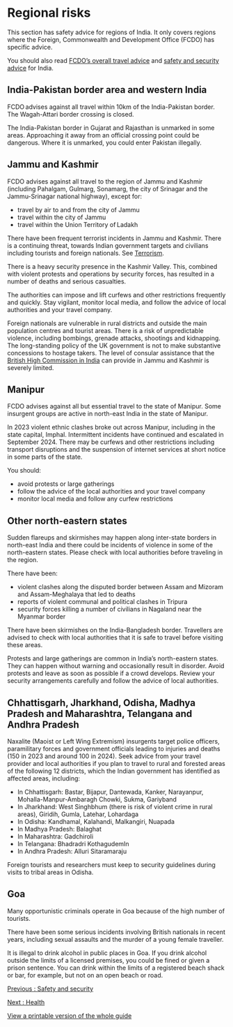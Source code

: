 # Regional risks

This section has safety advice for regions of India. It only covers regions where the Foreign, Commonwealth and Development Office (FCDO) has specific advice.

You should also read [FCDO’s overall travel advice](/foreign-travel-advice/india) and [safety and security advice](/foreign-travel-advice/india/safety-and-security) for India.

## India-Pakistan border area and western India

FCDO advises against all travel within 10km of the India-Pakistan border. The Wagah-Attari border crossing is closed.

The India-Pakistan border in Gujarat and Rajasthan is unmarked in some areas. Approaching it away from an official crossing point could be dangerous. Where it is unmarked, you could enter Pakistan illegally.

## Jammu and Kashmir

FCDO advises against all travel to the region of Jammu and Kashmir (including Pahalgam, Gulmarg, Sonamarg, the city of Srinagar and the Jammu-Srinagar national highway), except for:

* travel by air to and from the city of Jammu
* travel within the city of Jammu
* travel within the Union Territory of Ladakh

There have been frequent terrorist incidents in Jammu and Kashmir. There is a continuing threat, towards Indian government targets and civilians including tourists and foreign nationals. See [Terrorism](/foreign-travel-advice/india/safety-and-security#terrorism).

There is a heavy security presence in the Kashmir Valley. This, combined with violent protests and operations by security forces, has resulted in a number of deaths and serious casualties.

The authorities can impose and lift curfews and other restrictions frequently and quickly. Stay vigilant, monitor local media, and follow the advice of local authorities and your travel company.

Foreign nationals are vulnerable in rural districts and outside the main population centres and tourist areas. There is a risk of unpredictable violence, including bombings, grenade attacks, shootings and kidnapping. The long-standing policy of the UK government is not to make substantive concessions to hostage takers. The level of consular assistance that the [British High Commission in India](https://www.gov.uk/government/world/organisations/british-high-commission-new-delhi) can provide in Jammu and Kashmir is severely limited.

## Manipur

FCDO advises against all but essential travel to the state of Manipur. Some insurgent groups are active in north-east India in the state of Manipur.

In 2023 violent ethnic clashes broke out across Manipur, including in the state capital, Imphal. Intermittent incidents have continued and escalated in September 2024. There may be curfews and other restrictions including transport disruptions and the suspension of internet services at short notice in some parts of the state.

You should:

* avoid protests or large gatherings
* follow the advice of the local authorities and your travel company
* monitor local media and follow any curfew restrictions

## Other north-eastern states

Sudden flareups and skirmishes may happen along inter-state borders in north-east India and there could be incidents of violence in some of the north-eastern states. Please check with local authorities before traveling in the region.

There have been:

* violent clashes along the disputed border between Assam and Mizoram and Assam-Meghalaya that led to deaths
* reports of violent communal and political clashes in Tripura
* security forces killing a number of civilians in Nagaland near the Myanmar border

There have been skirmishes on the India-Bangladesh border. Travellers are advised to check with local authorities that it is safe to travel before visiting these areas.

Protests and large gatherings are common in India’s north-eastern states. They can happen without warning and occasionally result in disorder. Avoid protests and leave as soon as possible if a crowd develops. Review your security arrangements carefully and follow the advice of local authorities.

## Chhattisgarh, Jharkhand, Odisha, Madhya Pradesh and Maharashtra, Telangana and Andhra Pradesh

Naxalite (Maoist or Left Wing Extremism) insurgents target police officers, paramilitary forces and government officials leading to injuries and deaths (150 in 2023 and around 100 in 2024). Seek advice from your travel provider and local authorities if you plan to travel to rural and forested areas of the following 12 districts, which the Indian government has identified as affected areas, including:

* In Chhattisgarh: Bastar, Bijapur, Dantewada, Kanker, Narayanpur, Mohalla-Manpur-Ambaragh Chowki, Sukma, Gariyband
* In Jharkhand: West Singhbhum (there is risk of violent crime in rural areas), Giridih, Gumla, Latehar, Lohardaga
* In Odisha: Kandhamal, Kalahandi, Malkangiri, Nuapada
* In Madhya Pradesh: Balaghat
* In Maharashtra: Gadchiroli
* In Telangana: Bhadradri KothagudemIn
* In Andhra Pradesh: Alluri Sitaramaraju

Foreign tourists and researchers must keep to security guidelines during visits to tribal areas in Odisha.

## Goa

Many opportunistic criminals operate in Goa because of the high number of tourists.

There have been some serious incidents involving British nationals in recent years, including sexual assaults and the murder of a young female traveller.

It is illegal to drink alcohol in public places in Goa. If you drink alcohol outside the limits of a licensed premises, you could be fined or given a prison sentence. You can drink within the limits of a registered beach shack or bar, for example, but not on an open beach or road.

[Previous
:
Safety and security](/foreign-travel-advice/india/safety-and-security)

[Next
:
Health](/foreign-travel-advice/india/health)

[View a printable version of the whole guide](/foreign-travel-advice/india/print)